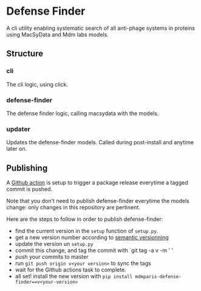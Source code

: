 # Defense Finder

A cli utility enabling systematic search of all anti-phage systems in proteins using MacSyData and Mdm labs models.

## Structure

### cli
The cli logic, using click.

### defense-finder
The defense finder logic, calling macsydata with the models.

### updater
Updates the defense-finder models. Called during post-install and anytime later on.

## Publishing

A [Github action](https://github.com/mdmparis/defense-finder/actions) is setup to trigger a package release everytime a tagged commit is pushed.

Note that you don't need to publish defense-finder everytime the models change: only changes in this repository are pertinent.

Here are the steps to follow in order to publish defense-finder:
- find the current version in the `setup` function of `setup.py`.
- get a new version number according to [semantic versionning](https://semver.org/)
- update the version un `setup.py`
- commit this change, and tag the commit with `git tag -a v<your version number> -m '<your version number> <an optional message>'
- push your commits to master
- run `git push origin v<your version>` to sync the tags
- wait for the Github actions task to complete.
- all set! install the new version with `pip install mdmparis-defense-finder==v<your-version>`
